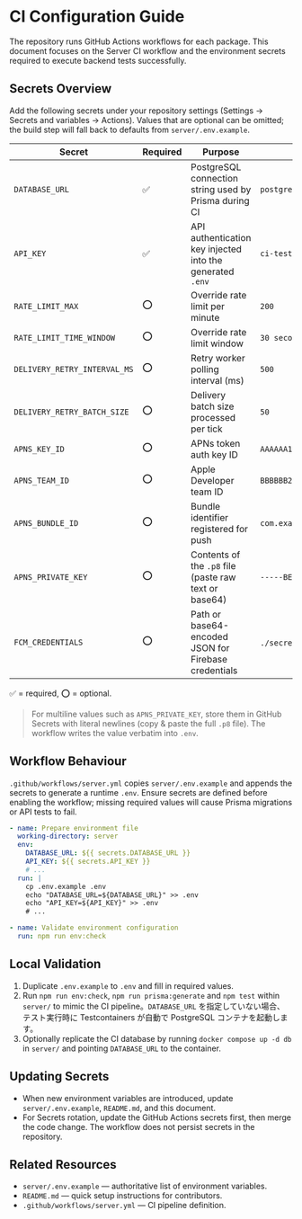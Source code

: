 # CI Configuration Guide

The repository runs GitHub Actions workflows for each package. This document focuses on the Server CI workflow and the environment secrets required to execute backend tests successfully.

## Secrets Overview

Add the following secrets under your repository settings (Settings → Secrets and variables → Actions). Values that are optional can be omitted; the build step will fall back to defaults from `server/.env.example`.

| Secret | Required | Purpose | Example |
| --- | --- | --- | --- |
| `DATABASE_URL` | ✅ | PostgreSQL connection string used by Prisma during CI | `postgresql://postgres:postgres@localhost:5432/push` |
| `API_KEY` | ✅ | API authentication key injected into the generated `.env` | `ci-test-key` |
| `RATE_LIMIT_MAX` | ⭕ | Override rate limit per minute | `200` |
| `RATE_LIMIT_TIME_WINDOW` | ⭕ | Override rate limit window | `30 seconds` |
| `DELIVERY_RETRY_INTERVAL_MS` | ⭕ | Retry worker polling interval (ms) | `500` |
| `DELIVERY_RETRY_BATCH_SIZE` | ⭕ | Delivery batch size processed per tick | `50` |
| `APNS_KEY_ID` | ⭕ | APNs token auth key ID | `AAAAAA1111` |
| `APNS_TEAM_ID` | ⭕ | Apple Developer team ID | `BBBBBB2222` |
| `APNS_BUNDLE_ID` | ⭕ | Bundle identifier registered for push | `com.example.game` |
| `APNS_PRIVATE_KEY` | ⭕ | Contents of the `.p8` file (paste raw text or base64) | `-----BEGIN PRIVATE KEY-----...` |
| `FCM_CREDENTIALS` | ⭕ | Path or base64-encoded JSON for Firebase credentials | `./secrets/firebase.json` or base64 string |

✅ = required, ⭕ = optional.

> For multiline values such as `APNS_PRIVATE_KEY`, store them in GitHub Secrets with literal newlines (copy & paste the full `.p8` file). The workflow writes the value verbatim into `.env`.

## Workflow Behaviour

`.github/workflows/server.yml` copies `server/.env.example` and appends the secrets to generate a runtime `.env`. Ensure secrets are defined before enabling the workflow; missing required values will cause Prisma migrations or API tests to fail.

```yaml
- name: Prepare environment file
  working-directory: server
  env:
    DATABASE_URL: ${{ secrets.DATABASE_URL }}
    API_KEY: ${{ secrets.API_KEY }}
    # ...
  run: |
    cp .env.example .env
    echo "DATABASE_URL=${DATABASE_URL}" >> .env
    echo "API_KEY=${API_KEY}" >> .env
    # ...

- name: Validate environment configuration
  run: npm run env:check
```

## Local Validation

1. Duplicate `.env.example` to `.env` and fill in required values.
2. Run `npm run env:check`, `npm run prisma:generate` and `npm test` within `server/` to mimic the CI pipeline。`DATABASE_URL` を指定していない場合、テスト実行時に Testcontainers が自動で PostgreSQL コンテナを起動します。
3. Optionally replicate the CI database by running `docker compose up -d db` in `server/` and pointing `DATABASE_URL` to the container.

## Updating Secrets

- When new environment variables are introduced, update `server/.env.example`, `README.md`, and this document.
- For Secrets rotation, update the GitHub Actions secrets first, then merge the code change. The workflow does not persist secrets in the repository.

## Related Resources

- `server/.env.example` — authoritative list of environment variables.
- `README.md` — quick setup instructions for contributors.
- `.github/workflows/server.yml` — CI pipeline definition.
